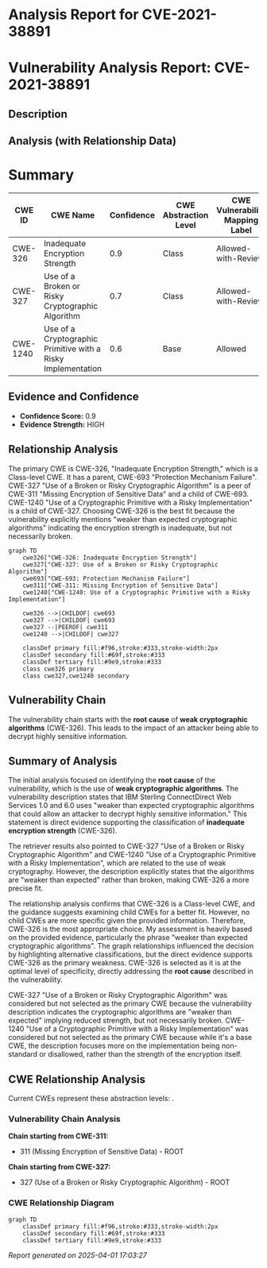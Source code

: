 # Analysis Report for CVE-2021-38891

# Vulnerability Analysis Report: CVE-2021-38891

## Description



## Analysis (with Relationship Data)

# Summary
| CWE ID | CWE Name | Confidence | CWE Abstraction Level | CWE Vulnerability Mapping Label | CWE-Vulnerability Mapping Notes |
|---|---|---|---|---|---|
| CWE-326 | Inadequate Encryption Strength | 0.9 | Class | Allowed-with-Review | Primary CWE |
| CWE-327 | Use of a Broken or Risky Cryptographic Algorithm | 0.7 | Class | Allowed-with-Review | Secondary Candidate |
| CWE-1240 | Use of a Cryptographic Primitive with a Risky Implementation | 0.6 | Base | Allowed | Secondary Candidate |

## Evidence and Confidence

*   **Confidence Score:** 0.9
*   **Evidence Strength:** HIGH

## Relationship Analysis
The primary CWE is CWE-326, "Inadequate Encryption Strength," which is a Class-level CWE. It has a parent, CWE-693 "Protection Mechanism Failure". CWE-327 "Use of a Broken or Risky Cryptographic Algorithm" is a peer of CWE-311 "Missing Encryption of Sensitive Data" and a child of CWE-693. CWE-1240 "Use of a Cryptographic Primitive with a Risky Implementation" is a child of CWE-327. Choosing CWE-326 is the best fit because the vulnerability explicitly mentions "weaker than expected cryptographic algorithms" indicating the encryption strength is inadequate, but not necessarily broken.

```mermaid
graph TD
    cwe326["CWE-326: Inadequate Encryption Strength"]
    cwe327["CWE-327: Use of a Broken or Risky Cryptographic Algorithm"]
    cwe693["CWE-693: Protection Mechanism Failure"]
    cwe311["CWE-311: Missing Encryption of Sensitive Data"]
    cwe1240["CWE-1240: Use of a Cryptographic Primitive with a Risky Implementation"]

    cwe326 -->|CHILDOF| cwe693
    cwe327 -->|CHILDOF| cwe693
    cwe327 --|PEEROF| cwe311
    cwe1240 -->|CHILDOF| cwe327

    classDef primary fill:#f96,stroke:#333,stroke-width:2px
    classDef secondary fill:#69f,stroke:#333
    classDef tertiary fill:#9e9,stroke:#333
    class cwe326 primary
    class cwe327,cwe1240 secondary
```

## Vulnerability Chain
The vulnerability chain starts with the **root cause** of **weak cryptographic algorithms** (CWE-326). This leads to the impact of an attacker being able to decrypt highly sensitive information.

## Summary of Analysis
The initial analysis focused on identifying the **root cause** of the vulnerability, which is the use of **weak cryptographic algorithms**. The vulnerability description states that IBM Sterling ConnectDirect Web Services 1.0 and 6.0 uses "weaker than expected cryptographic algorithms that could allow an attacker to decrypt highly sensitive information." This statement is direct evidence supporting the classification of **inadequate encryption strength** (CWE-326).

The retriever results also pointed to CWE-327 "Use of a Broken or Risky Cryptographic Algorithm" and CWE-1240 "Use of a Cryptographic Primitive with a Risky Implementation", which are related to the use of weak cryptography. However, the description explicitly states that the algorithms are "weaker than expected" rather than broken, making CWE-326 a more precise fit.

The relationship analysis confirms that CWE-326 is a Class-level CWE, and the guidance suggests examining child CWEs for a better fit. However, no child CWEs are more specific given the provided information. Therefore, CWE-326 is the most appropriate choice. My assessment is heavily based on the provided evidence, particularly the phrase "weaker than expected cryptographic algorithms". The graph relationships influenced the decision by highlighting alternative classifications, but the direct evidence supports CWE-326 as the primary weakness. CWE-326 is selected as it is at the optimal level of specificity, directly addressing the **root cause** described in the vulnerability.

CWE-327 "Use of a Broken or Risky Cryptographic Algorithm" was considered but not selected as the primary CWE because the vulnerability description indicates the cryptographic algorithms are "weaker than expected" implying reduced strength, but not necessarily broken. CWE-1240 "Use of a Cryptographic Primitive with a Risky Implementation" was considered but not selected as the primary CWE because while it's a base CWE, the description focuses more on the implementation being non-standard or disallowed, rather than the strength of the encryption itself.


## CWE Relationship Analysis

Current CWEs represent these abstraction levels: .


### Vulnerability Chain Analysis

**Chain starting from CWE-311:**
- 311 (Missing Encryption of Sensitive Data) - ROOT


**Chain starting from CWE-327:**
- 327 (Use of a Broken or Risky Cryptographic Algorithm) - ROOT



### CWE Relationship Diagram

```mermaid
graph TD
    classDef primary fill:#f96,stroke:#333,stroke-width:2px
    classDef secondary fill:#69f,stroke:#333
    classDef tertiary fill:#9e9,stroke:#333
```



*Report generated on 2025-04-01 17:03:27*
